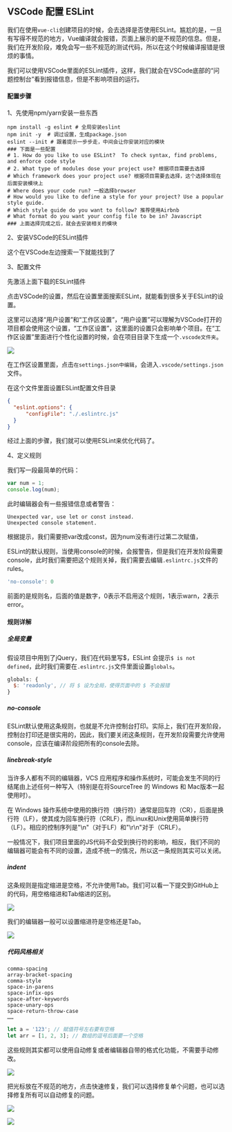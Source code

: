 ## VSCode 配置 ESLint

我们在使用`vue-cli`创建项目的时候，会去选择是否使用ESLint。尴尬的是，一旦有写得不规范的地方，Vue编译就会报错，页面上展示的是不规范的信息。但是，我们在开发阶段，难免会写一些不规范的测试代码，所以在这个时候编译报错是很烦的事情。

我们可以使用VSCode里面的ESLint插件，这样，我们就会在VSCode底部的“问题控制台”看到报错信息，但是不影响项目的运行。

#### 配置步骤

1、先使用npm/yarn安装一些东西

```shell
npm install -g eslint # 全局安装eslint
npm init -y  # 调过设置，生成package.json
eslint --init # 跟着提示一步步走，中间会让你安装对应的模块
### 下面是一些配置
# 1. How do you like to use ESLint?  To check syntax, find problems, and enforce code style
# 2. What type of modules dose your project use? 根据项目需要去选择
# Which framework does your project use? 根据项目需要去选择，这个选择体现在后面安装模块上
# Where does your code run? 一般选择browser
# How would you like to define a style for your project? Use a popular style guide.
# Which style guide do you want to follow? 推荐使用Airbnb
# What format do you want your config file to be in? Javascript
### 上面选择完成之后，就会去安装相关的模块
```

2、安装VSCode的ESLint插件

这个在VSCode左边搜索一下就能找到了

3、配置文件

先激活上面下载的ESLint插件

点击VSCode的设置，然后在设置里面搜索ESLint，就能看到很多关于ESLint的设置。

这里可以选择“用户设置”和“工作区设置”，“用户设置”可以理解为VSCode打开的项目都会使用这个设置，“工作区设置”，这里面的设置只会影响单个项目。在“工作区设置”里面进行个性化设置的时候，会在项目目录下生成一个`.vscode文件夹`。

![](https://gitee.com/beat-the-buzzer/pictures/raw/master/eslint-test/eslint-01.jpg)

在工作区设置里面，点击`在settings.json中编辑`，会进入`.vscode/settings.json`文件。

在这个文件里面设置ESLint配置文件目录

```json
{
  "eslint.options": {
      "configFile": "./.eslintrc.js"
  }
}
```

经过上面的步骤，我们就可以使用ESLint来优化代码了。

4、定义规则

我们写一段最简单的代码：

```js
var num = 1;
console.log(num);
```

此时编辑器会有一些报错信息或者警告：

```
Unexpected var, use let or const instead.
Unexpected console statement.
```

根据提示，我们需要把var改成const，因为num没有进行过第二次赋值，

ESLint的默认规则，当使用console的时候，会报警告，但是我们在开发阶段需要console，此时我们需要把这个规则关掉，我们需要去编辑`.eslintrc.js`文件的rules。

```js
'no-console': 0
```

前面的是规则名，后面的值是数字，0表示不启用这个规则，1表示warn，2表示error。

#### 规则详解

##### 全局变量

假设项目中用到了jQuery，我们在代码里写\$，ESLint 会提示`$ is not defined`，此时我们需要在`.eslintrc.js`文件里面设置`globals`。

```js
globals: {
  $: 'readonly', // 将 $ 设为全局，使得页面中的 $ 不会报错
}
```

##### no-console

ESLint默认使用这条规则，也就是不允许控制台打印。实际上，我们在开发阶段，控制台打印还是很实用的，因此，我们要关闭这条规则，在开发阶段需要允许使用console，应该在编译阶段把所有的console去除。

##### linebreak-style

当许多人都有不同的编辑器，VCS 应用程序和操作系统时，可能会发生不同的行结尾由上述任何一种写入（特别是在将SourceTree 的 Windows 和 Mac版本一起使用时）。

在 Windows 操作系统中使用的换行符（换行符）通常是回车符（CR），后面是换行符（LF），使其成为回车换行符（CRLF），而Linux和Unix使用简单换行符（LF）。相应的控制序列是"\n"（对于LF）和"\r\n"对于（CRLF）。

一般情况下，我们项目里面的JS代码不会受到换行符的影响，相反，我们不同的编辑器可能会有不同的设置，造成不统一的情况，所以这一条规则其实可以关闭。

##### indent

这条规则是指定缩进是空格，不允许使用Tab。我们可以看一下提交到GitHub上的代码，用空格缩进和Tab缩进的区别。

![](https://gitee.com/beat-the-buzzer/pictures/raw/master/eslint-test/eslint-02.jpg)

我们的编辑器一般可以设置缩进符是空格还是Tab。

![](https://gitee.com/beat-the-buzzer/pictures/raw/master/eslint-test/eslint-03.jpg)

##### 代码风格相关

```
comma-spacing
array-bracket-spacing
comma-style
space-in-parens
space-infix-ops
space-after-keywords
space-unary-ops
space-return-throw-case
……
```

```js
let a = '123'; // 赋值符号左右要有空格
let arr = [1, 2, 3]; // 数组的逗号后面要一个空格
```

这些规则其实都可以使用自动修复或者编辑器自带的格式化功能，不需要手动修改。

![](https://gitee.com/beat-the-buzzer/pictures/raw/master/eslint-test/eslint-04.jpg)

把光标放在不规范的地方，点击快速修复，我们可以选择修复单个问题，也可以选择修复所有可以自动修复的问题。

![](https://gitee.com/beat-the-buzzer/pictures/raw/master/eslint-test/eslint-05.jpg)

![](https://gitee.com/beat-the-buzzer/pictures/raw/master/eslint-test/eslint-06.jpg)
